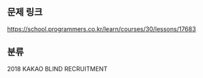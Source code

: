 ## 문제 링크
https://school.programmers.co.kr/learn/courses/30/lessons/17683

## 분류
2018 KAKAO BLIND RECRUITMENT